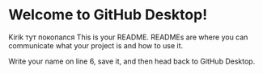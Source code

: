 # Welcome to GitHub Desktop!
Kirik тут покопался
This is your README. READMEs are where you can communicate what your project is and how to use it.

Write your name on line 6, save it, and then head back to GitHub Desktop.
